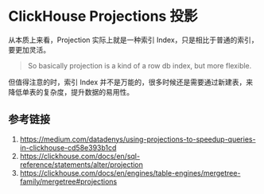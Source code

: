 # ClickHouse Projections 投影

从本质上来看，Projection 实际上就是一种索引 Index，只是相比于普通的索引，要更加灵活。

> So basically projection is a kind of a row db index, but more flexible.

但值得注意的时，索引 Index 并不是万能的，很多时候还是需要通过新建表，来降低单表的复杂度，提升数据的易用性。

## 参考链接
1. https://medium.com/datadenys/using-projections-to-speedup-queries-in-clickhouse-cd58e393b1cd
2. https://clickhouse.com/docs/en/sql-reference/statements/alter/projection
3. https://clickhouse.com/docs/en/engines/table-engines/mergetree-family/mergetree#projections